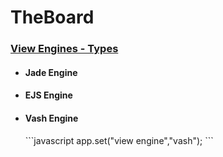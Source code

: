 ﻿# TheBoard

<h3> <u>View Engines - Types</u></h3>
<ul>
    <li>
        <h4>Jade Engine</h4>
    </li>
    <li>
        <h4>EJS Engine</h4>
    </li>
    <li>
        <h4>Vash Engine</h4>       
        ```javascript
           app.set("view engine","vash");
        ```
    </li>
</ul>

